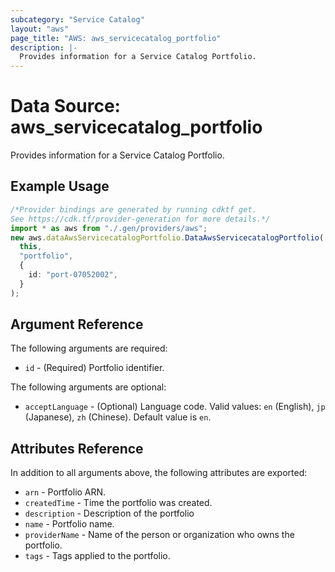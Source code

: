 ```yaml
---
subcategory: "Service Catalog"
layout: "aws"
page_title: "AWS: aws_servicecatalog_portfolio"
description: |-
  Provides information for a Service Catalog Portfolio.
---
```


# Data Source: aws\_servicecatalog\_portfolio

Provides information for a Service Catalog Portfolio.

## Example Usage

```typescript
/*Provider bindings are generated by running cdktf get.
See https://cdk.tf/provider-generation for more details.*/
import * as aws from "./.gen/providers/aws";
new aws.dataAwsServicecatalogPortfolio.DataAwsServicecatalogPortfolio(
  this,
  "portfolio",
  {
    id: "port-07052002",
  }
);

```

## Argument Reference

The following arguments are required:

* `id` - (Required) Portfolio identifier.

The following arguments are optional:

* `acceptLanguage` - (Optional) Language code. Valid values: `en` (English), `jp` (Japanese), `zh` (Chinese). Default value is `en`.

## Attributes Reference

In addition to all arguments above, the following attributes are exported:

* `arn` - Portfolio ARN.
* `createdTime` - Time the portfolio was created.
* `description` - Description of the portfolio
* `name` - Portfolio name.
* `providerName` - Name of the person or organization who owns the portfolio.
* `tags` - Tags applied to the portfolio.
